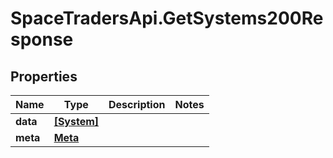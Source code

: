 # SpaceTradersApi.GetSystems200Response

## Properties

Name | Type | Description | Notes
------------ | ------------- | ------------- | -------------
**data** | [**[System]**](System.md) |  | 
**meta** | [**Meta**](Meta.md) |  | 


